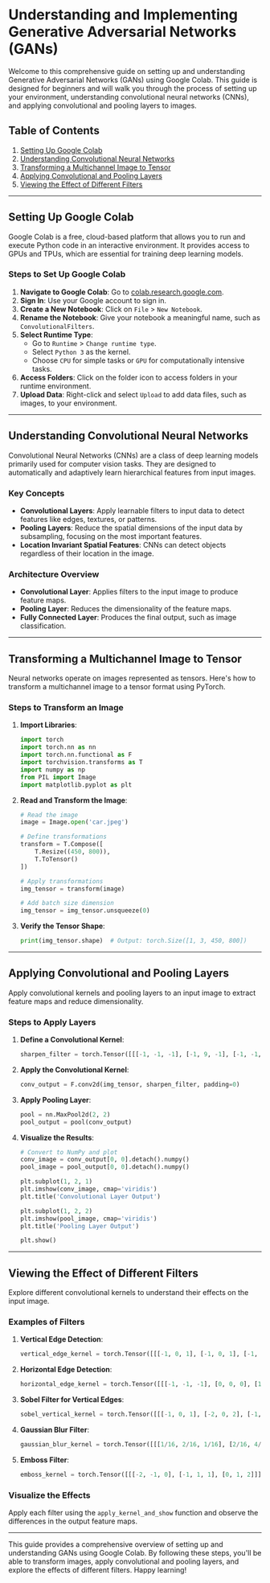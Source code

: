 # Understanding and Implementing Generative Adversarial Networks (GANs)

Welcome to this comprehensive guide on setting up and understanding Generative Adversarial Networks (GANs) using Google Colab. This guide is designed for beginners and will walk you through the process of setting up your environment, understanding convolutional neural networks (CNNs), and applying convolutional and pooling layers to images.

## Table of Contents

1. [Setting Up Google Colab](#setting-up-google-colab)
2. [Understanding Convolutional Neural Networks](#understanding-convolutional-neural-networks)
3. [Transforming a Multichannel Image to Tensor](#transforming-a-multichannel-image-to-tensor)
4. [Applying Convolutional and Pooling Layers](#applying-convolutional-and-pooling-layers)
5. [Viewing the Effect of Different Filters](#viewing-the-effect-of-different-filters)

---

## Setting Up Google Colab

Google Colab is a free, cloud-based platform that allows you to run and execute Python code in an interactive environment. It provides access to GPUs and TPUs, which are essential for training deep learning models.

### Steps to Set Up Google Colab

1. **Navigate to Google Colab**: Go to [colab.research.google.com](https://colab.research.google.com).
2. **Sign In**: Use your Google account to sign in.
3. **Create a New Notebook**: Click on `File` > `New Notebook`.
4. **Rename the Notebook**: Give your notebook a meaningful name, such as `ConvolutionalFilters`.
5. **Select Runtime Type**:
   - Go to `Runtime` > `Change runtime type`.
   - Select `Python 3` as the kernel.
   - Choose `CPU` for simple tasks or `GPU` for computationally intensive tasks.
6. **Access Folders**: Click on the folder icon to access folders in your runtime environment.
7. **Upload Data**: Right-click and select `Upload` to add data files, such as images, to your environment.

---

## Understanding Convolutional Neural Networks

Convolutional Neural Networks (CNNs) are a class of deep learning models primarily used for computer vision tasks. They are designed to automatically and adaptively learn hierarchical features from input images.

### Key Concepts

- **Convolutional Layers**: Apply learnable filters to input data to detect features like edges, textures, or patterns.
- **Pooling Layers**: Reduce the spatial dimensions of the input data by subsampling, focusing on the most important features.
- **Location Invariant Spatial Features**: CNNs can detect objects regardless of their location in the image.

### Architecture Overview

- **Convolutional Layer**: Applies filters to the input image to produce feature maps.
- **Pooling Layer**: Reduces the dimensionality of the feature maps.
- **Fully Connected Layer**: Produces the final output, such as image classification.

---

## Transforming a Multichannel Image to Tensor

Neural networks operate on images represented as tensors. Here's how to transform a multichannel image to a tensor format using PyTorch.

### Steps to Transform an Image

1. **Import Libraries**:
   ```python
   import torch
   import torch.nn as nn
   import torch.nn.functional as F
   import torchvision.transforms as T
   import numpy as np
   from PIL import Image
   import matplotlib.pyplot as plt
   ```

2. **Read and Transform the Image**:
   ```python
   # Read the image
   image = Image.open('car.jpeg')

   # Define transformations
   transform = T.Compose([
       T.Resize((450, 800)),
       T.ToTensor()
   ])

   # Apply transformations
   img_tensor = transform(image)

   # Add batch size dimension
   img_tensor = img_tensor.unsqueeze(0)
   ```

3. **Verify the Tensor Shape**:
   ```python
   print(img_tensor.shape)  # Output: torch.Size([1, 3, 450, 800])
   ```

---

## Applying Convolutional and Pooling Layers

Apply convolutional kernels and pooling layers to an input image to extract feature maps and reduce dimensionality.

### Steps to Apply Layers

1. **Define a Convolutional Kernel**:
   ```python
   sharpen_filter = torch.Tensor([[[-1, -1, -1], [-1, 9, -1], [-1, -1, -1]]])
   ```

2. **Apply the Convolutional Kernel**:
   ```python
   conv_output = F.conv2d(img_tensor, sharpen_filter, padding=0)
   ```

3. **Apply Pooling Layer**:
   ```python
   pool = nn.MaxPool2d(2, 2)
   pool_output = pool(conv_output)
   ```

4. **Visualize the Results**:
   ```python
   # Convert to NumPy and plot
   conv_image = conv_output[0, 0].detach().numpy()
   pool_image = pool_output[0, 0].detach().numpy()

   plt.subplot(1, 2, 1)
   plt.imshow(conv_image, cmap='viridis')
   plt.title('Convolutional Layer Output')

   plt.subplot(1, 2, 2)
   plt.imshow(pool_image, cmap='viridis')
   plt.title('Pooling Layer Output')

   plt.show()
   ```

---

## Viewing the Effect of Different Filters

Explore different convolutional kernels to understand their effects on the input image.

### Examples of Filters

1. **Vertical Edge Detection**:
   ```python
   vertical_edge_kernel = torch.Tensor([[[-1, 0, 1], [-1, 0, 1], [-1, 0, 1]]])
   ```

2. **Horizontal Edge Detection**:
   ```python
   horizontal_edge_kernel = torch.Tensor([[[-1, -1, -1], [0, 0, 0], [1, 1, 1]]])
   ```

3. **Sobel Filter for Vertical Edges**:
   ```python
   sobel_vertical_kernel = torch.Tensor([[[-1, 0, 1], [-2, 0, 2], [-1, 0, 1]]])
   ```

4. **Gaussian Blur Filter**:
   ```python
   gaussian_blur_kernel = torch.Tensor([[[1/16, 2/16, 1/16], [2/16, 4/16, 2/16], [1/16, 2/16, 1/16]]])
   ```

5. **Emboss Filter**:
   ```python
   emboss_kernel = torch.Tensor([[[-2, -1, 0], [-1, 1, 1], [0, 1, 2]]])
   ```

### Visualize the Effects

Apply each filter using the `apply_kernel_and_show` function and observe the differences in the output feature maps.

---

This guide provides a comprehensive overview of setting up and understanding GANs using Google Colab. By following these steps, you'll be able to transform images, apply convolutional and pooling layers, and explore the effects of different filters. Happy learning!
